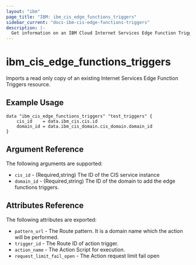 ```yaml
---
layout: "ibm"
page_title: "IBM: ibm_cis_edge_functions_triggers"
sidebar_current: "docs-ibm-cis-edge-functions-triggers"
description: |-
  Get information on an IBM Cloud Internet Services Edge Function Triggers.
---
```


# ibm_cis_edge_functions_triggers

Imports a read only copy of an existing Internet Services Edge Function Triggers resource.

## Example Usage

```hcl
data "ibm_cis_edge_functions_triggers" "test_triggers" {
    cis_id    = data.ibm_cis.cis.id
    domain_id = data.ibm_cis_domain.cis_domain.domain_id
}
```

## Argument Reference

The following arguments are supported:

- `cis_id` - (Required,string) The ID of the CIS service instance
- `domain_id` - (Required,string) The ID of the domain to add the edge functions triggers.

## Attributes Reference

The following attributes are exported:

- `pattern_url` - The Route pattern. It is a domain name which the action will be performed.
- `trigger_id` - The Route ID of action trigger.
- `action_name` - The Action Script for execution.
- `request_limit_fail_open` - The Action request limit fail open
